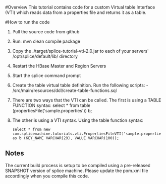 #Overview
This tutorial contains code for a custom Virtual table Interface (VTI) which reads data from a properties file and
returns it as a table.

#How to run the code
1.  Pull the source code from github
2.  Run: mvn clean compile package
3.  Copy the ./target/splice-tutorial-vti-2.0.jar to each of your servers' /opt/splice/default/lib/ directory
4.  Restart the HBase Master and Region Servers
5.  Start the splice command prompt
6.  Create the table virtual table definition.  Run the following scripts:
		- /src/main/resources/ddl/create-table-functions.sql
7.  There are two ways that the VTI can be called.  The first is using a TABLE FUNCTION syntax: select * from table (propertiesFile('sample.properties')) b;
8.  The other is using a VTI syntax.  Using the table function syntax:
		
		select * from new com.splicemachine.tutorials.vti.PropertiesFileVTI('sample.properties') as b (KEY_NAME VARCHAR(20), VALUE VARCHAR(100));
		
## Notes
The current build process is setup to be compiled using a pre-released SNAPSHOT version of splice machine.  Please update the pom.xml file accordingly when you compile this code.
		
